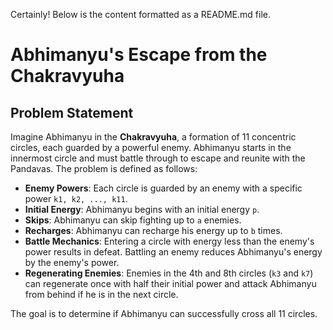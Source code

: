 
Certainly! Below is the content formatted as a README.md file.

# Abhimanyu's Escape from the Chakravyuha

## Problem Statement

Imagine Abhimanyu in the **Chakravyuha**, a formation of 11 concentric circles, each guarded by a powerful enemy. Abhimanyu starts in the innermost circle and must battle through to escape and reunite with the Pandavas. The problem is defined as follows:

- **Enemy Powers**: Each circle is guarded by an enemy with a specific power `k1, k2, ..., k11`.
- **Initial Energy**: Abhimanyu begins with an initial energy `p`.
- **Skips**: Abhimanyu can skip fighting up to `a` enemies.
- **Recharges**: Abhimanyu can recharge his energy up to `b` times.
- **Battle Mechanics**: Entering a circle with energy less than the enemy's power results in defeat. Battling an enemy reduces Abhimanyu's energy by the enemy's power.
- **Regenerating Enemies**: Enemies in the 4th and 8th circles (`k3` and `k7`) can regenerate once with half their initial power and attack Abhimanyu from behind if he is in the next circle.

The goal is to determine if Abhimanyu can successfully cross all 11 circles.
